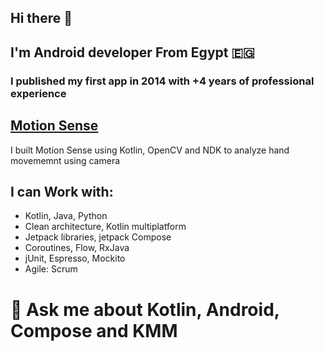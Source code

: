 ## Hi there 👋

## I'm Android developer From Egypt 🇪🇬 
### I published my first app in 2014 with +4 years of professional experience 

## [Motion Sense](https://play.google.com/store/apps/details?id=pro.airgesutre&hl=en&gl=US)

I built Motion Sense using Kotlin, OpenCV and NDK to analyze hand movememnt using camera

## I can Work with:
- Kotlin, Java, Python
- Clean architecture, Kotlin multiplatform
- Jetpack libraries, jetpack Compose
- Coroutines, Flow, RxJava
- jUnit, Espresso, Mockito
- Agile: Scrum



# 💬 Ask me about Kotlin, Android, Compose and KMM


<!--
**mohamedsaber00/mohamedsaber00** is a ✨ _special_ ✨ repository because its `README.md` (this file) appears on your GitHub profile.

Here are some ideas to get you started:

- 🔭 I’m currently working on ...
- 🌱 I’m currently learning ...
- 👯 I’m looking to collaborate on ...
- 🤔 I’m looking for help with ...
- 💬 Ask me about ...
- 📫 How to reach me: ...
- 😄 Pronouns: ...
- ⚡ Fun fact: ...
-->
